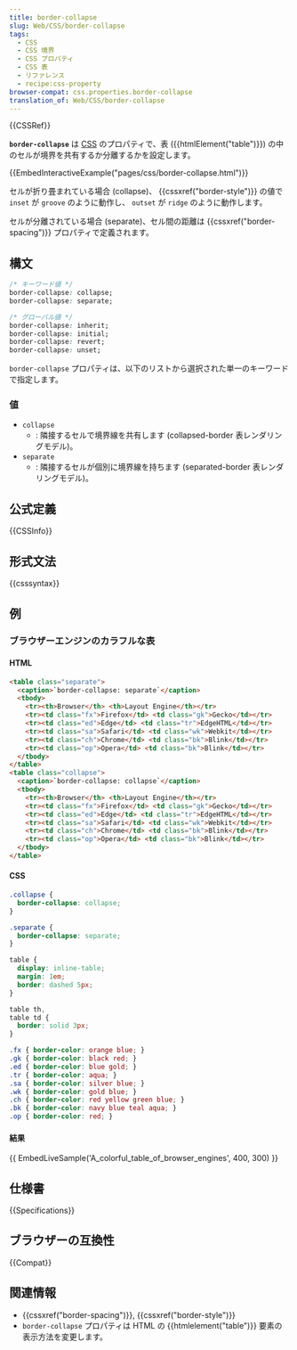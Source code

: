 ```yaml
---
title: border-collapse
slug: Web/CSS/border-collapse
tags:
  - CSS
  - CSS 境界
  - CSS プロパティ
  - CSS 表
  - リファレンス
  - recipe:css-property
browser-compat: css.properties.border-collapse
translation_of: Web/CSS/border-collapse
---
```

{{CSSRef}}

**`border-collapse`** は [CSS](/ja/docs/Web/CSS) のプロパティで、表 ({{htmlElement("table")}}) の中のセルが境界を共有するか分離するかを設定します。

{{EmbedInteractiveExample("pages/css/border-collapse.html")}}

セルが折り畳まれている場合 (collapse)、 {{cssxref("border-style")}} の値で `inset` が `groove` のように動作し、 `outset` が `ridge` のように動作します。

セルが分離されている場合 (separate)、セル間の距離は {{cssxref("border-spacing")}} プロパティで定義されます。

## 構文

```css
/* キーワード値 */
border-collapse: collapse;
border-collapse: separate;

/* グローバル値 */
border-collapse: inherit;
border-collapse: initial;
border-collapse: revert;
border-collapse: unset;
```

`border-collapse` プロパティは、以下のリストから選択された単一のキーワードで指定します。

### 値

- `collapse`
  - : 隣接するセルで境界線を共有します (collapsed-border 表レンダリングモデル)。
- `separate`
  - : 隣接するセルが個別に境界線を持ちます (separated-border 表レンダリングモデル)。

## 公式定義

{{CSSInfo}}

## 形式文法

{{csssyntax}}

## 例

<h3 id="A_colorful_table_of_browser_engines">ブラウザーエンジンのカラフルな表</h3>

#### HTML

```html
<table class="separate">
  <caption>`border-collapse: separate`</caption>
  <tbody>
    <tr><th>Browser</th> <th>Layout Engine</th></tr>
    <tr><td class="fx">Firefox</td> <td class="gk">Gecko</td></tr>
    <tr><td class="ed">Edge</td> <td class="tr">EdgeHTML</td></tr>
    <tr><td class="sa">Safari</td> <td class="wk">Webkit</td></tr>
    <tr><td class="ch">Chrome</td> <td class="bk">Blink</td></tr>
    <tr><td class="op">Opera</td> <td class="bk">Blink</td></tr>
  </tbody>
</table>
<table class="collapse">
  <caption>`border-collapse: collapse`</caption>
  <tbody>
    <tr><th>Browser</th> <th>Layout Engine</th></tr>
    <tr><td class="fx">Firefox</td> <td class="gk">Gecko</td></tr>
    <tr><td class="ed">Edge</td> <td class="tr">EdgeHTML</td></tr>
    <tr><td class="sa">Safari</td> <td class="wk">Webkit</td></tr>
    <tr><td class="ch">Chrome</td> <td class="bk">Blink</td></tr>
    <tr><td class="op">Opera</td> <td class="bk">Blink</td></tr>
  </tbody>
</table>
```

#### CSS

```css
.collapse {
  border-collapse: collapse;
}

.separate {
  border-collapse: separate;
}

table {
  display: inline-table;
  margin: 1em;
  border: dashed 5px;
}

table th,
table td {
  border: solid 3px;
}

.fx { border-color: orange blue; }
.gk { border-color: black red; }
.ed { border-color: blue gold; }
.tr { border-color: aqua; }
.sa { border-color: silver blue; }
.wk { border-color: gold blue; }
.ch { border-color: red yellow green blue; }
.bk { border-color: navy blue teal aqua; }
.op { border-color: red; }
```

#### 結果

{{ EmbedLiveSample('A_colorful_table_of_browser_engines', 400, 300) }}

## 仕様書

{{Specifications}}

## ブラウザーの互換性

{{Compat}}

## 関連情報

- {{cssxref("border-spacing")}}, {{cssxref("border-style")}}
- `border-collapse` プロパティは HTML の {{htmlelement("table")}} 要素の表示方法を変更します。
